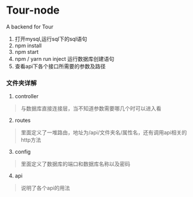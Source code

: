 # Tour-node
A backend for Tour
 
 1. 打开mysql,运行sql下的sql语句
 2. npm install
 3. npm start
 4. npm / yarn run inject  运行数据库创建语句
 4. 查看api下各个接口所需要的参数及路径

### 文件夹详解
 1. controller
   > 与数据库直接连接层，当不知道参数需要哪几个时可以进入看
 2. routes
   > 里面定义了一堆路由，地址为/api/文件夹名/属性名，还有调用api相关的http方法
 3. config
   > 里面定义了数据库的端口和数据库名称以及密码
 4. api
   > 说明了各个api的用法
